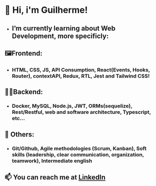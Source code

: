 # 👋 Hi, i'm Guilherme!
- ## I’m currently learning about Web Development, more specificly:
## 🖼️Frontend:
- ### HTML, CSS, JS, API Consumption, React(Events, Hooks, Router), contextAPI, Redux, RTL, Jest and Tailwind CSS!
## 👨‍💻Backend:
- ### Docker, MySQL, Node.js, JWT, ORMs(sequelize), Rest/Restful, web and software architecture, Typescript, etc...
## 🔀 Others:
- ### Git/Github, Agile methodologies (Scrum, Kanban), Soft skills (leadership, clear communication, organization, teamwork), Intermediate english
## 📫 You can reach me at <a href="https://www.linkedin.com/in/guihallmann/"> LinkedIn </a>
